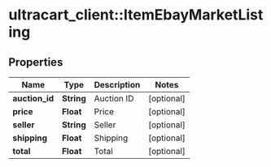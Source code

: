 # ultracart_client::ItemEbayMarketListing

## Properties
Name | Type | Description | Notes
------------ | ------------- | ------------- | -------------
**auction_id** | **String** | Auction ID | [optional] 
**price** | **Float** | Price | [optional] 
**seller** | **String** | Seller | [optional] 
**shipping** | **Float** | Shipping | [optional] 
**total** | **Float** | Total | [optional] 


